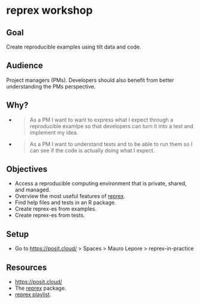 # reprex workshop

## Goal

Create reproducible examples using tilt data and code.

## Audience

Project managers (PMs). Developers should also benefit from better
understanding the PMs perspective.

## Why? 

* > As a PM I want to want to express what I expect through a reproducible 
examlpe so that developers can turn it into a test and implement my idea.
* > As a PM I want to understand tests and to be able to run them so I can see
if the code is actually doing what I expect.

## Objectives

* Access a reproducible computing environment that is private, shared, and managed.
* Overview the most useful features of [reprex](https://reprex.tidyverse.org/).
* Find help files and tests in an R package.
* Create reprex-es from examples.
* Create reprex-es from tests.

## Setup

- Go to https://posit.cloud/ > Spaces > Mauro Lepore > reprex-in-practice

## Resources

- https://posit.cloud/
- The [reprex](https://reprex.tidyverse.org) package.
- [reprex playlist](https://youtu.be/erv1yJaNID8?si=Nu0yubF-iljPOLLP).
